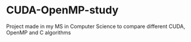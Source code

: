 # CUDA-OpenMP-study
Project made in my MS in Computer Science to compare different CUDA, OpenMP and C algorithms
